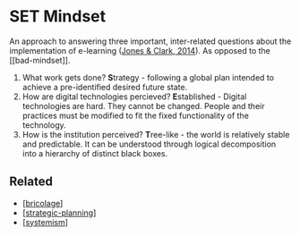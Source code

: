 # SET Mindset

An approach to answering three important, inter-related questions about the implementation of e-learning ([Jones & Clark, 2014](https://djon.es/blog/2014/09/21/breaking-bad-to-bridge-the-realityrhetoric-chasm/)). As opposed to the [[bad-mindset]].

1. What work gets done?
   **S**trategy - following a global plan intended to achieve a pre-identified desired future state.
2. How are digital technologies percieved?
   **E**stablished - Digital technologies are hard. They cannot be changed. People and their practices must be modified to fit the fixed functionality of the technology.
3. How is the institution perceived?
   **T**ree-like - the world is relatively stable and predictable. It can be understood through logical decomposition into a hierarchy of distinct black boxes.

## Related

- [[bricolage]]
- [[strategic-planning]]
- [[systemism]]

[//begin]: # "Autogenerated link references for markdown compatibility"
[bricolage]: ../bricolage "Bricolage"
[strategic-planning]: strategic-planning "Strategic Planning"
[systemism]: ../Research/systemism "Systemism"
[//end]: # "Autogenerated link references"